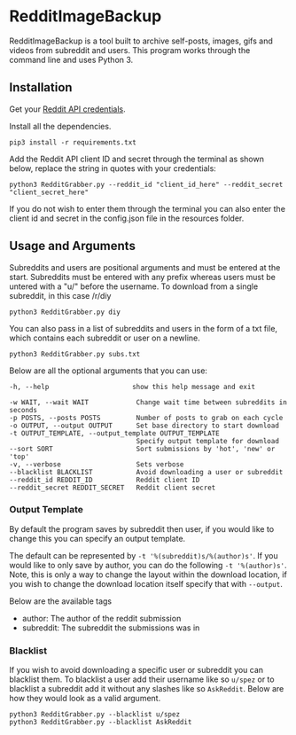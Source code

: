 # RedditImageBackup

RedditImageBackup is a tool built to archive self-posts, images, gifs and videos from subreddit and users. This program works through the command line and uses Python 3.

## Installation

Get your [Reddit API credentials](https://www.reddit.com/prefs/apps/).

Install all the dependencies.

    pip3 install -r requirements.txt

Add the Reddit API client ID and secret through the terminal as shown below, replace the string in quotes with your credentials:

    python3 RedditGrabber.py --reddit_id "client_id_here" --reddit_secret "client_secret_here"

If you do not wish to enter them through the terminal you can also enter the client id and secret in the config.json file in the resources folder.

## Usage and Arguments
Subreddits and users are positional arguments and must be entered at the start. Subreddits must be entered with any prefix whereas users must be untered with a "u/" before the username.
To download from a single subreddit, in this case /r/diy

    python3 RedditGrabber.py diy

You can also pass in a list of subreddits and users in the form of a txt file, which contains each subreddit or user on a newline.

    python3 RedditGrabber.py subs.txt

Below are all the optional arguments that you can use:

    -h, --help                     show this help message and exit

    -w WAIT, --wait WAIT            Change wait time between subreddits in seconds
    -p POSTS, --posts POSTS         Number of posts to grab on each cycle
    -o OUTPUT, --output OUTPUT      Set base directory to start download
    -t OUTPUT_TEMPLATE, --output_template OUTPUT_TEMPLATE
                                    Specify output template for download
    --sort SORT                     Sort submissions by 'hot', 'new' or 'top'
    -v, --verbose                   Sets verbose
    --blacklist BLACKLIST           Avoid downloading a user or subreddit
    --reddit_id REDDIT_ID           Reddit client ID
    --reddit_secret REDDIT_SECRET   Reddit client secret

### Output Template
By default the program saves by subreddit then user, if you would like to change this you can specify an output template.

The default can be represented by `-t '%(subreddit)s/%(author)s'`. If you would like to only save by author, you can do the following `-t '%(author)s'`. Note, this is only a way to change the layout within the download location, if you wish to change the download location itself specify that with `--output`.

Below are the available tags

* author: The author of the reddit submission
* subreddit: The subreddit the submissions was in

### Blacklist
If you wish to avoid downloading a specific user or subreddit you can blacklist them. To blacklist a user add their username like so `u/spez` or to blacklist a subreddit add it without any slashes like so `AskReddit`. Below are how they would look as a valid argument.

    python3 RedditGrabber.py --blacklist u/spez
    python3 RedditGrabber.py --blacklist AskReddit